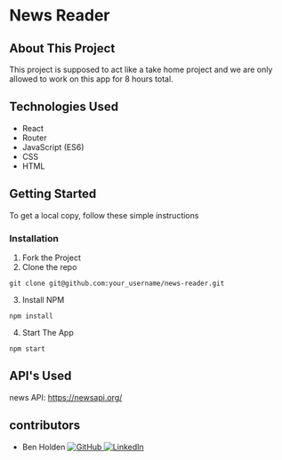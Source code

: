 # News Reader

## About This Project

This project is supposed to act like a take home project and we are only allowed to work on this app for 8 hours total.

## Technologies Used
- React
- Router
- JavaScript (ES6)
- CSS
- HTML

## <b>Getting Started</b>

To get a local copy, follow these simple instructions

### <b>Installation</b>

1. Fork the Project
2. Clone the repo 
``` 
git clone git@github.com:your_username/news-reader.git
```
3. Install NPM
```
npm install
```
4. Start The App
```
npm start
```

## API's Used
news API: https://newsapi.org/ 


## contributors

- Ben Holden [![GitHub](https://img.shields.io/badge/GitHub-100000?style=for-the-badge&logo=github&logoColor=white) ](https://github.com/BenHolden010) [![LinkedIn](https://img.shields.io/badge/LinkedIn-0077B5?style=for-the-badge&logo=linkedin&logoColor=white) ](https://www.linkedin.com/in/ben-holden-5115b8183)

